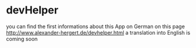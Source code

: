 # devHelper
you can find the first informations about this App on German on this page http://www.alexander-hergert.de/devhelper.html
a translation into English is coming soon
